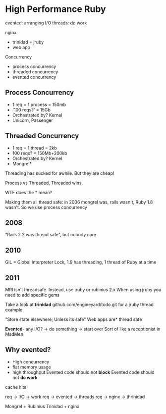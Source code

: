 High Performance Ruby
===

evented: arranging I/O
threads: do work

nginx
* trinidad = jruby
* web app

Concurrency
* process concurrency
* threaded concurrency
* evented concurrency

Process Concurrency
---
* 1 req = 1 process = 150mb
* '100 reqs?' = 15Gb
* Orchestrated by? Kernel
* Unicorn, Passenger

Threaded Concurrency
---
* 1 req = 1 thread = 2kb
* 100 reqs? = 150Mb+200kb
* Orchestrated by? Kernel
* Mongrel*

Threading has sucked for awhile. But they are cheap!

Process vs Threaded, Threaded wins.

WTF does the * mean?

Making them all thread safe: in 2006 mongrel was, rails wasn't, Ruby 1.8 wasn't. So we use process concurrency

2008
---
"Rails 2.2 was thread safe", but nobody care

2010
---
GIL = Global Interpreter Lock, 1.9 has threading, 1 thread of Ruby at a time

2011
---
MRI isn't threadsafe. Instead, use jruby or rubinius 2.x
When using jruby you need to add specific gems

Take a look at **trinidad**
github.com/engineyard/todo.git for a jruby thread example

"Store state elsewhere; Unless its safe"
Web apps are* thread safe

**Evented**- any I/O? -> do something -> start over
Sort of like a receptionist in MadMen

Why evented?
---
* High concurrency
* flat memory usage
* high throughput
Evented code should not **block**
Evented code should not **do work**

cache hits

req -> I/O -> work
req -> evented -> threads
req -> nginx -> thrinidad

Mongrel + Rubinius 
Trinidad + nginx